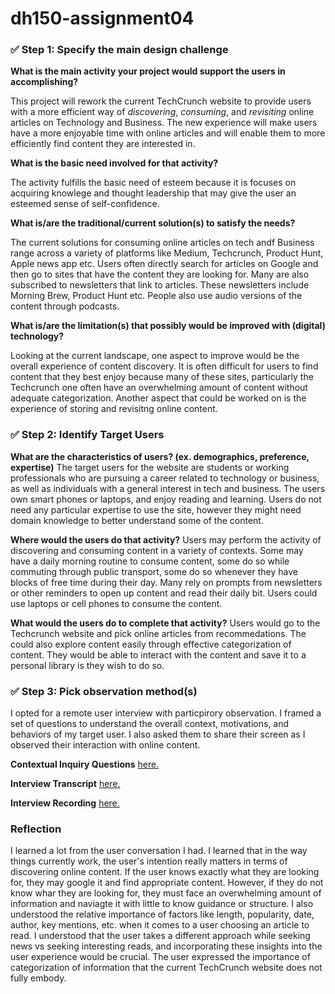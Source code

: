 # dh150-assignment04
 
### ✅ Step 1: Specify the main design challenge

**What is the main activity your project would support the users in accomplishing?**

This project will rework the current TechCrunch website to provide users with a more efficient way of *discovering*, *consuming*, and *revisiting* online articles on Technology and Business. The new experience will make users have a more enjoyable time with online articles and will enable them to more efficiently find content they are interested in.


**What is the basic need involved for that activity?**

The activity fulfills the basic need of esteem because it is focuses on acquiring knowlege and thought leadership that may give the user an esteemed sense of self-confidence. 

**What is/are the traditional/current solution(s) to satisfy the needs?**

The current solutions for consuming online articles on tech andf Business range across a variety of platforms like Medium, Techcrunch, Product Hunt, Apple news app etc. Users often directly search for articles on Google and then go to sites that have the content they are looking for. Many are also subscribed to newsletters that link to articles. These newsletters include Morning Brew, Product Hunt etc. People also use audio versions of the content through podcasts. 

**What is/are the limitation(s) that possibly would be improved with (digital) technology?**

Looking at the current landscape, one aspect to improve would be the overall experience of content discovery. It is often difficult for users to find content that they best enjoy because many of these sites, particularly the Techcrunch one often have an overwhelming amount of content without adequate categorization. Another aspect that could be worked on is the experience of storing and revisitng online content. 

### ✅ Step 2: Identify Target Users

**What are the characteristics of users? (ex. demographics, preference, expertise)**
The target users for the website are students or working professionals who are pursuing a career related to technology or business, as well as individuals with a general interest in tech and business. 
The users own smart phones or laptops, and enjoy reading and learning. Users do not need any particular expertise to use the site, however they might need domain knowledge to better understand some of the content. 

**Where would the users do that activity?**
Users may perform the activity of discovering and consuming content in a variety of contexts. Some may have a daily morning routine to consume content, some do so while commuting through public transport, some do so whenever they have blocks of free time during their day. Many rely on prompts from newsletters or other reminders to open up content and read their daily bit. Users could use laptops or cell phones to consume the content. 

**What would the users do to complete that activity?**
Users would go to the Techcrunch website and pick online articles from recommedations. The could also explore content easily through effective categorization of content. They would be able to interact with the content and save it to a personal library is they wish to do so.

### ✅ Step 3: Pick observation method(s)
I opted for a remote user interview with particpirory observation. I framed a set of questions to understand the overall context, motivations, and behaviors of my target user. I also asked them to share their screen as I observed their interaction with online content. 

**Contextual Inquiry Questions** [here.](https://docs.google.com/document/d/1dgBQcsv9Nke8HzQ0SETjwtJdOe_M7d5dNhu9LOmIDks/edit?usp=sharing)

**Interview Transcript** [here.](https://docs.google.com/document/d/13ft6Ay2HC54sZkmZsTwueJcfxWOrvhDBiCGFAizyuGI/edit?usp=sharing)

**Interview Recording** [here.](https://drive.google.com/file/d/19zA3NIxuY2o868ctnbUzocre9lluoWu-/view?usp=sharing)

### Reflection

I learned a lot from the user conversation I had. I learned that in the way things currently work, the user's intention really matters in terms of discovering online content. If the user knows exactly what they are looking for, they may google it and find appropriate content. However, if they do not know whar they are looking for, they must face an overwhelming amount of information and naviagte it with little to know guidance or structure.
I also understood the relative importance of factors like length, popularity, date, author, key mentions, etc. when it comes to a user choosing an article to read. 
I understood that the user takes a different approach while seeking news vs seeking interesting reads, and incorporating these insights into the user experience would be crucial. 
The user expressed the importance of categorization of information that the current TechCrunch website does not fully embody.

